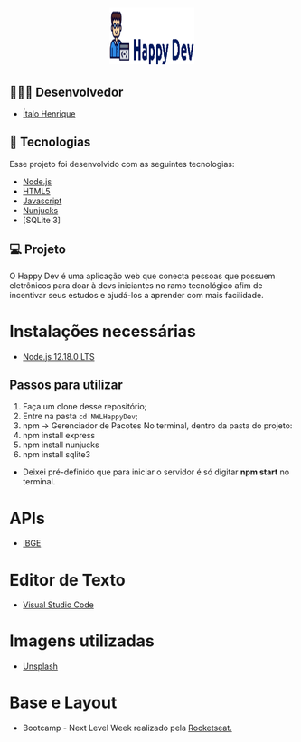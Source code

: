 <h1 align="center">
    <img alt="HappyDev" title="#HappyDev" src="./public/assets/Github/logogithub.png" width="150px" height="100px" Happy Dev/>
</h1>




## 👨🏼‍💻 Desenvolvedor 

- [Ítalo Henrique](https://www.linkedin.com/in/italo-tech/)

## :rocket: Tecnologias

Esse projeto foi desenvolvido com as seguintes tecnologias:

- [Node.js](https://nodejs.org/en/)
- [HTML5](https://developer.mozilla.org/pt-BR/docs/Web/HTML/HTML5)
- [Javascript](https://www.javascript.com/)
- [Nunjucks](https://www.npmjs.com/package/nunjucks)
- [SQLite 3]

## 💻 Projeto

O Happy Dev é uma aplicação web que conecta pessoas que possuem eletrônicos para doar à devs iniciantes no ramo tecnológico afim de incentivar seus estudos e ajudá-los a aprender com mais facilidade.

# Instalações necessárias

* <a href="https://nodejs.org/en/download/">Node.js 12.18.0 LTS</a>

## Passos para utilizar 
1. Faça um clone desse repositório;
2. Entre na pasta `cd NWLHappyDev`;
3. npm -> Gerenciador de Pacotes
No terminal, dentro da pasta do projeto:
4. npm install express
5. npm install nunjucks
6. npm install sqlite3

- Deixei pré-definido que para iniciar o servidor é só digitar <b>npm start</b> no terminal.


# APIs

* <a href = "https://servicodados.ibge.gov.br/api/docs/localidades?versao=1#api-UFs-estadosGet"> IBGE </a>


# Editor de Texto

* <a href = "https://code.visualstudio.com/"> Visual Studio Code </a>

# Imagens utilizadas

* <a href = "https://unsplash.com/"> Unsplash </a>

# Base e Layout 

* Bootcamp - Next Level Week realizado pela  <a href = "https://rocketseat.com.br/" > Rocketseat. </a>
